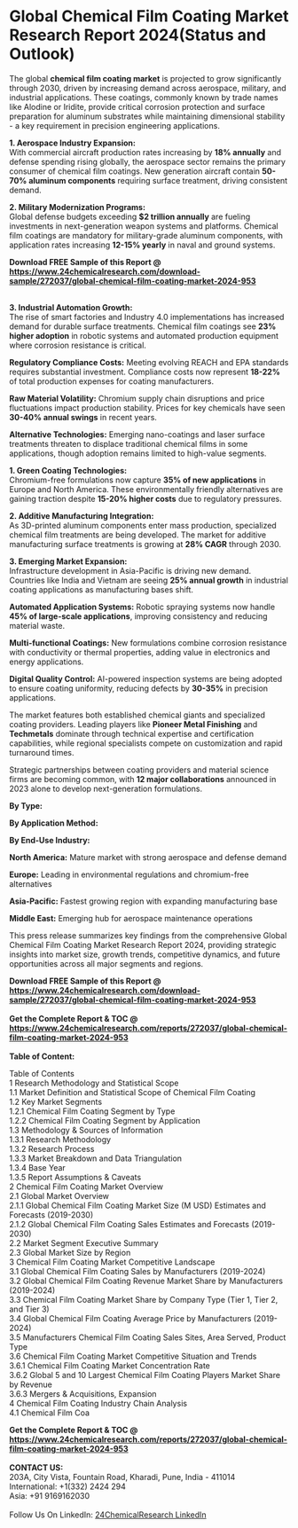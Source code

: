 <h1>Global Chemical Film Coating Market Research Report 2024(Status and Outlook)</h1><p>The global <strong>chemical film coating market</strong> is projected to grow significantly through 2030, driven by increasing demand across aerospace, military, and industrial applications. These coatings, commonly known by trade names like Alodine or Iridite, provide critical corrosion protection and surface preparation for aluminum substrates while maintaining dimensional stability - a key requirement in precision engineering applications.</p><p><strong>1. Aerospace Industry Expansion:</strong><br>
With commercial aircraft production rates increasing by <strong>18% annually</strong> and defense spending rising globally, the aerospace sector remains the primary consumer of chemical film coatings. New generation aircraft contain <strong>50-70% aluminum components</strong> requiring surface treatment, driving consistent demand.</p><p><strong>2. Military Modernization Programs:</strong><br>
Global defense budgets exceeding <strong>$2 trillion annually</strong> are fueling investments in next-generation weapon systems and platforms. Chemical film coatings are mandatory for military-grade aluminum components, with application rates increasing <strong>12-15% yearly</strong> in naval and ground systems.</p><div><b>Download FREE Sample of this Report @ 
            <a href="https://www.24chemicalresearch.com/download-sample/272037/global-chemical-film-coating-market-2024-953">
            https://www.24chemicalresearch.com/download-sample/272037/global-chemical-film-coating-market-2024-953</a></b></div><br><p><strong>3. Industrial Automation Growth:</strong><br>
The rise of smart factories and Industry 4.0 implementations has increased demand for durable surface treatments. Chemical film coatings see <strong>23% higher adoption</strong> in robotic systems and automated production equipment where corrosion resistance is critical.</p><p><strong>Regulatory Compliance Costs:</strong> Meeting evolving REACH and EPA standards requires substantial investment. Compliance costs now represent <strong>18-22%</strong> of total production expenses for coating manufacturers.</p><p><strong>Raw Material Volatility:</strong> Chromium supply chain disruptions and price fluctuations impact production stability. Prices for key chemicals have seen <strong>30-40% annual swings</strong> in recent years.</p><p><strong>Alternative Technologies:</strong> Emerging nano-coatings and laser surface treatments threaten to displace traditional chemical films in some applications, though adoption remains limited to high-value segments.</p><p><strong>1. Green Coating Technologies:</strong><br>
Chromium-free formulations now capture <strong>35% of new applications</strong> in Europe and North America. These environmentally friendly alternatives are gaining traction despite <strong>15-20% higher costs</strong> due to regulatory pressures.</p><p><strong>2. Additive Manufacturing Integration:</strong><br>
As 3D-printed aluminum components enter mass production, specialized chemical film treatments are being developed. The market for additive manufacturing surface treatments is growing at <strong>28% CAGR</strong> through 2030.</p><p><strong>3. Emerging Market Expansion:</strong><br>
Infrastructure development in Asia-Pacific is driving new demand. Countries like India and Vietnam are seeing <strong>25% annual growth</strong> in industrial coating applications as manufacturing bases shift.</p><p><strong>Automated Application Systems:</strong> Robotic spraying systems now handle <strong>45% of large-scale applications</strong>, improving consistency and reducing material waste.</p><p><strong>Multi-functional Coatings:</strong> New formulations combine corrosion resistance with conductivity or thermal properties, adding value in electronics and energy applications.</p><p><strong>Digital Quality Control:</strong> AI-powered inspection systems are being adopted to ensure coating uniformity, reducing defects by <strong>30-35%</strong> in precision applications.</p><p>The market features both established chemical giants and specialized coating providers. Leading players like <strong>Pioneer Metal Finishing</strong> and <strong>Techmetals</strong> dominate through technical expertise and certification capabilities, while regional specialists compete on customization and rapid turnaround times.</p><p>Strategic partnerships between coating providers and material science firms are becoming common, with <strong>12 major collaborations</strong> announced in 2023 alone to develop next-generation formulations.</p><p><strong>By Type:</strong></p><p><strong>By Application Method:</strong></p><p><strong>By End-Use Industry:</strong></p><p><strong>North America:</strong> Mature market with strong aerospace and defense demand</p><p><strong>Europe:</strong> Leading in environmental regulations and chromium-free alternatives</p><p><strong>Asia-Pacific:</strong> Fastest growing region with expanding manufacturing base</p><p><strong>Middle East:</strong> Emerging hub for aerospace maintenance operations</p><p>This press release summarizes key findings from the comprehensive Global Chemical Film Coating Market Research Report 2024, providing strategic insights into market size, growth trends, competitive dynamics, and future opportunities across all major segments and regions.</p><div><b>Download FREE Sample of this Report @ 
            <a href="https://www.24chemicalresearch.com/download-sample/272037/global-chemical-film-coating-market-2024-953">
            https://www.24chemicalresearch.com/download-sample/272037/global-chemical-film-coating-market-2024-953</a></b></div><br><div><b>Get the Complete Report & TOC @ 
            <a href="https://www.24chemicalresearch.com/reports/272037/global-chemical-film-coating-market-2024-953">
            https://www.24chemicalresearch.com/reports/272037/global-chemical-film-coating-market-2024-953</a></b></div><br>
            <b>Table of Content:</b><p>Table of Contents<br />
1 Research Methodology and Statistical Scope<br />
1.1 Market Definition and Statistical Scope of Chemical Film Coating<br />
1.2 Key Market Segments<br />
1.2.1 Chemical Film Coating Segment by Type<br />
1.2.2 Chemical Film Coating Segment by Application<br />
1.3 Methodology & Sources of Information<br />
1.3.1 Research Methodology<br />
1.3.2 Research Process<br />
1.3.3 Market Breakdown and Data Triangulation<br />
1.3.4 Base Year<br />
1.3.5 Report Assumptions & Caveats<br />
2 Chemical Film Coating Market Overview<br />
2.1 Global Market Overview<br />
2.1.1 Global Chemical Film Coating Market Size (M USD) Estimates and Forecasts (2019-2030)<br />
2.1.2 Global Chemical Film Coating Sales Estimates and Forecasts (2019-2030)<br />
2.2 Market Segment Executive Summary<br />
2.3 Global Market Size by Region<br />
3 Chemical Film Coating Market Competitive Landscape<br />
3.1 Global Chemical Film Coating Sales by Manufacturers (2019-2024)<br />
3.2 Global Chemical Film Coating Revenue Market Share by Manufacturers (2019-2024)<br />
3.3 Chemical Film Coating Market Share by Company Type (Tier 1, Tier 2, and Tier 3)<br />
3.4 Global Chemical Film Coating Average Price by Manufacturers (2019-2024)<br />
3.5 Manufacturers Chemical Film Coating Sales Sites, Area Served, Product Type<br />
3.6 Chemical Film Coating Market Competitive Situation and Trends<br />
3.6.1 Chemical Film Coating Market Concentration Rate<br />
3.6.2 Global 5 and 10 Largest Chemical Film Coating Players Market Share by Revenue<br />
3.6.3 Mergers & Acquisitions, Expansion<br />
4 Chemical Film Coating Industry Chain Analysis<br />
4.1 Chemical Film Coa</p><div><b>Get the Complete Report & TOC @ 
            <a href="https://www.24chemicalresearch.com/reports/272037/global-chemical-film-coating-market-2024-953">
            https://www.24chemicalresearch.com/reports/272037/global-chemical-film-coating-market-2024-953</a></b></div><br><b>CONTACT US:</b><br>
            203A, City Vista, Fountain Road, Kharadi, Pune, India - 411014<br>
            International: +1(332) 2424 294<br>
            Asia: +91 9169162030 <br><br>
            Follow Us On LinkedIn: <a href="https://www.linkedin.com/company/24chemicalresearch/">24ChemicalResearch LinkedIn</a>